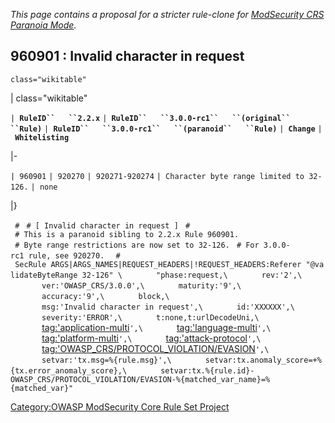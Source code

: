 *This page contains a proposal for a stricter rule-clone for
[ModSecurity CRS Paranoia
Mode](OWASP_ModSec_CRS_Paranoia_Mode "wikilink").*

## 960901 : Invalid character in request

`class="wikitable"`

| class="wikitable"

`| `**`RuleID``   ``2.2.x`**
`| `**`RuleID``   ``3.0.0-rc1``   ``(original``   ``Rule)`**
`| `**`RuleID``   ``3.0.0-rc1``   ``(paranoid``   ``Rule)`**
`| `**`Change`**
`| `**`Whitelisting`**

|-

`| 960901`
`| 920270`
`| 920271-920274`
`| Character byte range limited to 32-126.`
`| none`

|}

` #`
` # [ Invalid character in request ]`
` #`
` # This is a paranoid sibling to 2.2.x Rule 960901.`
` # Byte range restrictions are now set to 32-126.`
` # For 3.0.0-rc1 rule, see 920270. `
` #`
` SecRule ARGS|ARGS_NAMES|REQUEST_HEADERS|!REQUEST_HEADERS:Referer "@validateByteRange 32-126" \`
`       "phase:request,\`
`       rev:'2',\`
`       ver:'OWASP_CRS/3.0.0',\`
`       maturity:'9',\`
`       accuracy:'9',\`
`       block,\`
`       msg:'Invalid character in request',\`
`       id:'XXXXXX',\`
`       severity:'ERROR',\`
`       t:none,t:urlDecodeUni,\`
`       `<tag:'application-multi>`',\`
`       `<tag:'language-multi>`',\`
`       `<tag:'platform-multi>`',\`
`       `<tag:'attack-protocol>`',\`
`       `<tag:'OWASP_CRS/PROTOCOL_VIOLATION/EVASION>`',\`
`       setvar:'tx.msg=%{rule.msg}',\`
`       setvar:tx.anomaly_score=+%{tx.error_anomaly_score},\`
`       setvar:tx.%{rule.id}-OWASP_CRS/PROTOCOL_VIOLATION/EVASION-%{matched_var_name}=%{matched_var}"`

[Category:OWASP ModSecurity Core Rule Set
Project](Category:OWASP_ModSecurity_Core_Rule_Set_Project "wikilink")